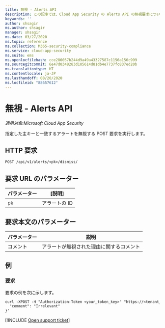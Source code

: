 ```yaml
---
title: 無視 - Alerts API
description: この記事では、Cloud App Security の Alerts API の無視要求について説明します。
keywords: ''
author: shsagir
ms.author: shsagir
manager: shsagir
ms.date: 03/27/2020
ms.topic: reference
ms.collection: M365-security-compliance
ms.service: cloud-app-security
ms.suite: ems
ms.openlocfilehash: cce286057b244d9a49a43327587c1156a156c999
ms.sourcegitcommit: 6e47d0348283d105614d81db4e7737fc837ed20b
ms.translationtype: HT
ms.contentlocale: ja-JP
ms.lasthandoff: 08/20/2020
ms.locfileid: "88657612"
---
```

# <a name="dismiss---alerts-api"></a>無視 - Alerts API

*適用対象:Microsoft Cloud App Security*

指定した主キーと一致するアラートを無視する POST 要求を実行します。

## <a name="http-request"></a>HTTP 要求

```rest
POST /api/v1/alerts/<pk>/dismiss/
```

## <a name="request-url-parameters"></a>要求 URL のパラメーター

| パラメーター | [説明] |
| --- | --- |
| pk | アラートの ID |

## <a name="request-body-parameters"></a>要求本文のパラメーター

| パラメーター | 説明 |
| --- | --- |
| コメント | アラートが無視された理由に関するコメント |

## <a name="example"></a>例

### <a name="request"></a>要求

要求の例を次に示します。

```rest
curl -XPOST -H "Authorization:Token <your_token_key>" "https://<tenant_id>.<tenant_region>.contoso.com/api/v1/alerts/<pk>/dismiss/" -d '{
  "comment": "Irrelevant"
}'
```

[!INCLUDE [Open support ticket](includes/support.md)]
